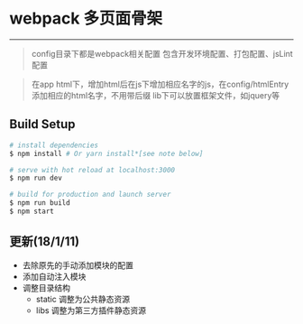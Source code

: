 # webpack 多页面骨架
---
>config目录下都是webpack相关配置
包含开发环境配置、打包配置、jsLint配置

>在app html下，增加html后在js下增加相应名字的js，在config/htmlEntry添加相应的html名字，不用带后缀
lib下可以放置框架文件，如jquery等

## Build Setup

``` bash
# install dependencies
$ npm install # Or yarn install*[see note below]

# serve with hot reload at localhost:3000
$ npm run dev

# build for production and launch server
$ npm run build
$ npm start

```
## 更新(18/1/11)
- 去除原先的手动添加模块的配置
- 添加自动注入模块
- 调整目录结构
  - static 调整为公共静态资源
  - libs 调整为第三方插件静态资源
